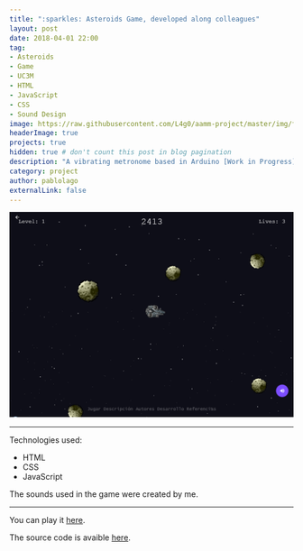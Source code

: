 ```yaml
---
title: ":sparkles: Asteroids Game, developed along colleagues"
layout: post
date: 2018-04-01 22:00
tag:
- Asteroids
- Game
- UC3M
- HTML
- JavaScript
- CSS
- Sound Design
image: https://raw.githubusercontent.com/L4g0/aamm-project/master/img/favicon.png
headerImage: true
projects: true
hidden: true # don't count this post in blog pagination
description: "A vibrating metronome based in Arduino [Work in Progress]"
category: project
author: pablolago
externalLink: false
---
```

[![Screenshot](https://raw.githubusercontent.com/L4g0/L4g0.github.io/master/assets/images/asteroids.png "Game Screenshot")](https://l4g0.github.io/aamm-project/game.html)

---

Technologies used:

- HTML
- CSS
- JavaScript

The sounds used in the game were created by me.

---

You can play it [here](https://l4g0.github.io/aamm-project/game.html).

The source code is avaible [here](https://github.com/L4g0/aamm-project).
